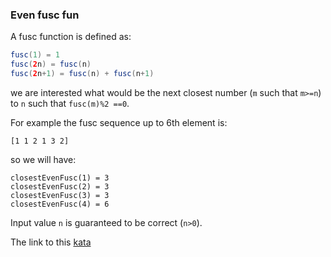 ### Even fusc fun

A fusc function is defined as:
```java
fusc(1) = 1
fusc(2n) = fusc(n)
fusc(2n+1) = fusc(n) + fusc(n+1)
```
we are interested what would be the next closest number (`m` such that `m>=n`) to `n` such that `fusc(m)%2 ==0`.

For example the fusc sequence up to 6th element is:
```
[1 1 2 1 3 2]
```
so we will have:
```
closestEvenFusc(1) = 3
closestEvenFusc(2) = 3
closestEvenFusc(3) = 3
closestEvenFusc(4) = 6
```
Input value `n` is guaranteed to be correct (`n>0`).

The link to this [kata](https://www.codewars.com/kata/even-fusc-fun/java)
